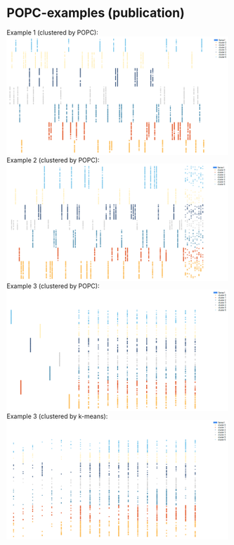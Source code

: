 # POPC-examples (publication)
Example 1 (clustered by POPC):
![Example 1](ex_01.png)
Example 2 (clustered by POPC):
![Example 2](ex_02.png)
Example 3 (clustered by POPC):
![Example 3 popc](ex_03popc.png)
Example 3 (clustered by k-means):
![Example 3 kmeans](ex_03kmeans.png)
